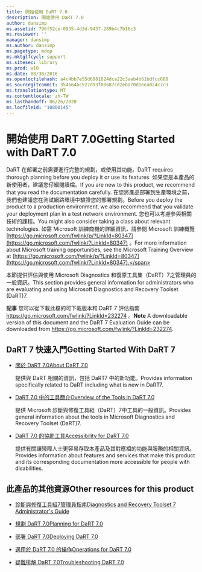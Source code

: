 ```yaml
---
title: 開始使用 DaRT 7.0
description: 開始使用 DaRT 7.0
author: dansimp
ms.assetid: 796f52ce-0935-4d3d-9437-289b4c7b16c3
ms.reviewer: ''
manager: dansimp
ms.author: dansimp
ms.pagetype: mdop
ms.mktglfcycl: support
ms.sitesec: library
ms.prod: w10
ms.date: 08/30/2016
ms.openlocfilehash: a4c4bb7e55d6881824dca22c3aab4b61bdfcc688
ms.sourcegitcommit: 354664bc527d93f80687cd2eba70d1eea024c7c3
ms.translationtype: MT
ms.contentlocale: zh-TW
ms.lasthandoff: 06/26/2020
ms.locfileid: "10800145"
---
```

# <span data-ttu-id="e1a78-103">開始使用 DaRT 7.0</span><span class="sxs-lookup"><span data-stu-id="e1a78-103">Getting Started with DaRT 7.0</span></span>


<span data-ttu-id="e1a78-104">DaRT 在部署之前需要進行完整的規劃，或使用其功能。</span><span class="sxs-lookup"><span data-stu-id="e1a78-104">DaRT requires thorough planning before you deploy it or use its features.</span></span> <span data-ttu-id="e1a78-105">如果您是本產品的新使用者，建議您仔細閱讀檔。</span><span class="sxs-lookup"><span data-stu-id="e1a78-105">If you are new to this product, we recommend that you read the documentation carefully.</span></span> <span data-ttu-id="e1a78-106">在您將產品部署到生產環境之前，我們也建議您在測試網路環境中驗證您的部署規劃。</span><span class="sxs-lookup"><span data-stu-id="e1a78-106">Before you deploy the product to a production environment, we also recommend that you validate your deployment plan in a test network environment.</span></span> <span data-ttu-id="e1a78-107">您也可以考慮參與相關技術的課程。</span><span class="sxs-lookup"><span data-stu-id="e1a78-107">You might also consider taking a class about relevant technologies.</span></span> <span data-ttu-id="e1a78-108">如需 Microsoft 訓練商機的詳細資訊，請參閱 Microsoft 訓練概覽 [https://go.microsoft.com/fwlink/p/?LinkId=80347](https://go.microsoft.com/fwlink/?LinkId=80347) 。</span><span class="sxs-lookup"><span data-stu-id="e1a78-108">For more information about Microsoft training opportunities, see the Microsoft Training Overview at [https://go.microsoft.com/fwlink/p/?LinkId=80347](https://go.microsoft.com/fwlink/?LinkId=80347).</span></span>

<span data-ttu-id="e1a78-109">本節提供評估與使用 Microsoft Diagnostics 和復原工具集（DaRT）7之管理員的一般資訊。</span><span class="sxs-lookup"><span data-stu-id="e1a78-109">This section provides general information for administrators who are evaluating and using Microsoft Diagnostics and Recovery Toolset (DaRT)7.</span></span>

<span data-ttu-id="e1a78-110">**記事** 您可以從下載此檔的可下載版本和 DaRT 7 評估指南 <https://go.microsoft.com/fwlink/?LinkId=232274> 。</span><span class="sxs-lookup"><span data-stu-id="e1a78-110">**Note** A downloadable version of this document and the DaRT 7 Evaluation Guide can be downloaded from <https://go.microsoft.com/fwlink/?LinkId=232274>.</span></span>

 

## <span data-ttu-id="e1a78-111">DaRT 7 快速入門</span><span class="sxs-lookup"><span data-stu-id="e1a78-111">Getting Started With DaRT 7</span></span>


-   [<span data-ttu-id="e1a78-112">關於 DaRT 7.0</span><span class="sxs-lookup"><span data-stu-id="e1a78-112">About DaRT 7.0</span></span>](about-dart-70-new-ia.md)

    <span data-ttu-id="e1a78-113">提供與 DaRT 相關的資訊，包括 DaRT7 中的新功能。</span><span class="sxs-lookup"><span data-stu-id="e1a78-113">Provides information specifically related to DaRT including what is new in DaRT7.</span></span>

-   [<span data-ttu-id="e1a78-114">DaRT 7.0 中的工具簡介</span><span class="sxs-lookup"><span data-stu-id="e1a78-114">Overview of the Tools in DaRT 7.0</span></span>](overview-of-the-tools-in-dart-70-new-ia.md)

    <span data-ttu-id="e1a78-115">提供 Microsoft 診斷與修復工具組（DaRT）7中工具的一般資訊。</span><span class="sxs-lookup"><span data-stu-id="e1a78-115">Provides general information about the tools in Microsoft Diagnostics and Recovery Toolset (DaRT)7.</span></span>

-   [<span data-ttu-id="e1a78-116">DaRT 7.0 的協助工具</span><span class="sxs-lookup"><span data-stu-id="e1a78-116">Accessibility for DaRT 7.0</span></span>](accessibility-for-dart-70.md)

    <span data-ttu-id="e1a78-117">提供有關讓殘障人士更容易存取本產品及其對應檔的功能與服務的相關資訊。</span><span class="sxs-lookup"><span data-stu-id="e1a78-117">Provides information about features and services that make this product and its corresponding documentation more accessible for people with disabilities.</span></span>

## <a href="" id="other-resources-for-this-product-"></a><span data-ttu-id="e1a78-118">此產品的其他資源</span><span class="sxs-lookup"><span data-stu-id="e1a78-118">Other resources for this product</span></span>


-   [<span data-ttu-id="e1a78-119">診斷與修復工具組7管理員指南</span><span class="sxs-lookup"><span data-stu-id="e1a78-119">Diagnostics and Recovery Toolset 7 Administrator's Guide</span></span>](index.md)

-   [<span data-ttu-id="e1a78-120">規劃 DaRT 7.0</span><span class="sxs-lookup"><span data-stu-id="e1a78-120">Planning for DaRT 7.0</span></span>](planning-for-dart-70-new-ia.md)

-   [<span data-ttu-id="e1a78-121">部署 DaRT 7.0</span><span class="sxs-lookup"><span data-stu-id="e1a78-121">Deploying DaRT 7.0</span></span>](deploying-dart-70-new-ia.md)

-   [<span data-ttu-id="e1a78-122">適用於 DaRT 7.0 的操作</span><span class="sxs-lookup"><span data-stu-id="e1a78-122">Operations for DaRT 7.0</span></span>](operations-for-dart-70-new-ia.md)

-   [<span data-ttu-id="e1a78-123">疑難排解 DaRT 7.0</span><span class="sxs-lookup"><span data-stu-id="e1a78-123">Troubleshooting DaRT 7.0</span></span>](troubleshooting-dart-70-new-ia.md)

 

 





